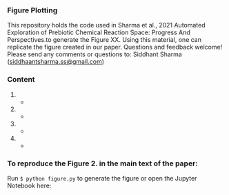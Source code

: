 ### Figure Plotting
This repository holds the code used in Sharma et al., 2021 Automated Exploration of Prebiotic Chemical Reaction Space: Progress And Perspectives.to generate the Figure XX. Using this material, one can replicate the figure created in our paper. Questions and feedback welcome! Please send any comments or questions to: Siddhant Sharma (siddhaantsharma.ss@gmail.com)

### Content
1.  - 
2.  -
3.  -
4.  -

### To reproduce the Figure 2. in the main text of the paper:
Run ```$ python figure.py``` to generate the figure or open the Jupyter Notebook here: 
